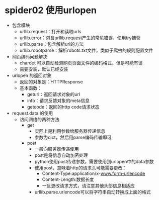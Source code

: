 # spider02 使用urlopen
* 包含模块
    * urllib.request：打开和读取urls
    * urllib.error：包含urllib.request产生的常见错误，使用try捕获
    * urllib.parse：包含解析url的方法
    * urllib.robotparse：解析robots.txt文件，类似于爬虫的规则配置文件
* 网页编码问题解决
    * chardet 可以自动检测网页页面文件的编码格式，但是可能有误
    * 需要安装，默认已经安装
* urlopen 的返回对象
    * 返回的对象是：HTTPResponse
    * 基本函数：
        * geturl：返回请求对象的url
        * info：请求反馈对象的meta信息
        * getcode：返回的http code请求状态
* request.data 的使用
    * 访问网络的两种方法
        * get
            * 实际上是利用参数给服务器传递信息
            * 参数为dict，然后用parse编码传输即可
        * post
            * 一般向服务器传递使用
            * post是将信息自动加密处理
            * python使用post传递参数，需要使用到urlopen中的data参数
            * 使用post，意味着http的请求头可能需要更改：
                * Content-Type:application/x-www.form-urlencode
                * Content-Length:数据长度
                * 一旦更改请求方式，请注意其他头部信息相适应
            * urllib.parse.urlencode可以将字符串自动转换成上面的格式
                